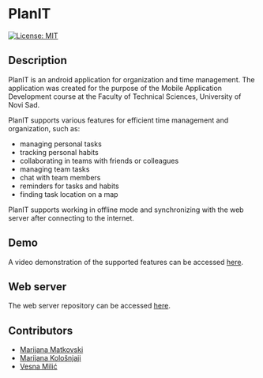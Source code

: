 # PlanIT

[![License: MIT](https://img.shields.io/badge/License-MIT-yellow.svg)](https://opensource.org/licenses/MIT) 

## Description

PlanIT is an android application for organization and time management. The application was created for the purpose of the Mobile Application Development course at the Faculty of Technical Sciences, University of Novi Sad.

PlanIT supports various features for efficient time management and organization, such as:
- managing personal tasks
- tracking personal habits
- collaborating in teams with friends or colleagues
- managing team tasks
- chat with team members
- reminders for tasks and habits
- finding task location on a map

PlanIT supports working in offline mode and synchronizing with the web server after connecting to the internet.

## Demo

A video demonstration of the supported features can be accessed [here](https://drive.google.com/drive/folders/1cqoyvIgx9E37OPHcjZ3SMmsy-Y75oRkI?usp=sharing).

## Web server

The web server repository can be accessed [here](https://github.com/matkovskim/planIT-server).

## Contributors

- [Marijana Matkovski](https://github.com/matkovskim)  
- [Marijana Kološnjaji](https://github.com/majak96)  
- [Vesna Milić](https://github.com/vesnamilic)  
